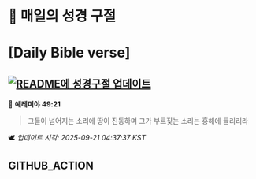 # 🙏 매일의 성경 구절
# [Daily Bible verse]
## [![README에 성경구절 업데이트](https://github.com/DONGSUKA/first_test/actions/workflows/update-readme-bible.yml/badge.svg)](https://github.com/DONGSUKA/first_test/actions/workflows/update-readme-bible.yml)
<!-- START_BIBLE_VERSE -->
📖 **예레미야 49:21**
> 그들이 넘어지는 소리에 땅이 진동하며 그가 부르짖는 소리는 홍해에 들리리라

🕊️ _업데이트 시각: 2025-09-21 04:37:37 KST_
  <!-- END_BIBLE_VERSE -->
## GITHUB_ACTION
